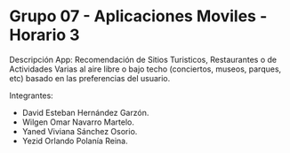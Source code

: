 # Grupo 07 - Aplicaciones Moviles - Horario 3
Descripción App:
Recomendación de Sitios Turisticos, Restaurantes o de Actividades Varias al aire libre o bajo techo (conciertos, museos, parques, etc) basado en las preferencias del usuario.

Integrantes:
- David Esteban Hernández Garzón.
- Wilgen Omar Navarro Martelo.
- Yaned Viviana Sánchez Osorio.
- Yezid Orlando Polanía Reina.

